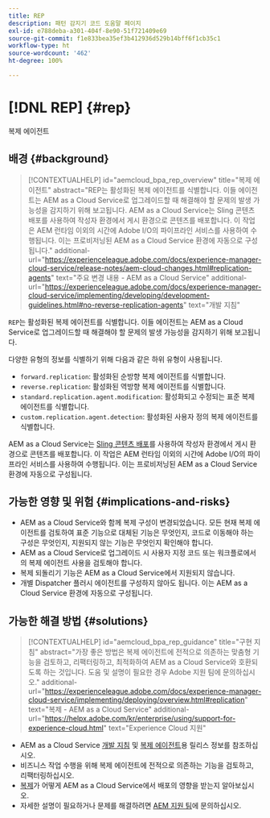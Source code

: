 ```yaml
---
title: REP
description: 패턴 감지기 코드 도움말 페이지
exl-id: e788deba-a301-404f-8e90-51f721409e69
source-git-commit: f1e833bea35ef3b412936d529b14bff6f1cb35c1
workflow-type: ht
source-wordcount: '462'
ht-degree: 100%

---
```


# [!DNL REP] {#rep}

복제 에이전트

## 배경 {#background}

>[!CONTEXTUALHELP]
>id="aemcloud_bpa_rep_overview"
>title="복제 에이전트"
>abstract="REP는 활성화된 복제 에이전트를 식별합니다. 이들 에이전트는 AEM as a Cloud Service로 업그레이드할 때 해결해야 할 문제의 발생 가능성을 감지하기 위해 보고됩니다. AEM as a Cloud Service는 Sling 콘텐츠 배포를 사용하여 작성자 환경에서 게시 환경으로 콘텐츠를 배포합니다. 이 작업은 AEM 런타임 이외의 시간에 Adobe I/O의 파이프라인 서비스를 사용하여 수행됩니다. 이는 프로비저닝된 AEM as a Cloud Service 환경에 자동으로 구성됩니다."
>additional-url="https://experienceleague.adobe.com/docs/experience-manager-cloud-service/release-notes/aem-cloud-changes.html#replication-agents" text="주요 변경 내용 - AEM as a Cloud Service"
>additional-url="https://experienceleague.adobe.com/docs/experience-manager-cloud-service/implementing/developing/development-guidelines.html#no-reverse-replication-agents" text="개발 지침"

`REP`는 활성화된 복제 에이전트를 식별합니다. 이들 에이전트는 AEM as a Cloud Service로 업그레이드할 때 해결해야 할 문제의 발생 가능성을 감지하기 위해 보고됩니다.

다양한 유형의 정보를 식별하기 위해 다음과 같은 하위 유형이 사용됩니다.

* `forward.replication`: 활성화된 순방향 복제 에이전트를 식별합니다.
* `reverse.replication`: 활성화된 역방향 복제 에이전트를 식별합니다.
* `standard.replication.agent.modification`: 활성화되고 수정되는 표준 복제 에이전트를 식별합니다.
* `custom.replication.agent.detection`: 활성화된 사용자 정의 복제 에이전트를 식별합니다.

AEM as a Cloud Service는 [Sling 콘텐츠 배포](https://sling.apache.org/documentation/bundles/content-distribution.html)를 사용하여 작성자 환경에서 게시 환경으로 콘텐츠를 배포합니다. 이 작업은 AEM 런타임 이외의 시간에 Adobe I/O의 파이프라인 서비스를 사용하여 수행됩니다. 이는 프로비저닝된 AEM as a Cloud Service 환경에 자동으로 구성됩니다.

## 가능한 영향 및 위험 {#implications-and-risks}

* AEM as a Cloud Service와 함께 복제 구성이 변경되었습니다. 모든 현재 복제 에이전트를 검토하여 표준 기능으로 대체된 기능은 무엇인지, 코드로 이동해야 하는 구성은 무엇인지, 지원되지 않는 기능은 무엇인지 확인해야 합니다.
* AEM as a Cloud Service로 업그레이드 시 사용자 지정 코드 또는 워크플로에서의 복제 에이전트 사용을 검토해야 합니다.
* 복제 되돌리기 기능은 AEM as a Cloud Service에서 지원되지 않습니다.
* 개별 Dispatcher 플러시 에이전트를 구성하지 않아도 됩니다. 이는 AEM as a Cloud Service 환경에 자동으로 구성됩니다.

## 가능한 해결 방법 {#solutions}

>[!CONTEXTUALHELP]
>id="aemcloud_bpa_rep_guidance"
>title="구현 지침"
>abstract="가장 좋은 방법은 복제 에이전트에 전적으로 의존하는 맞춤형 기능을 검토하고, 리팩터링하고, 최적화하여 AEM as a Cloud Service와 호환되도록 하는 것입니다. 도움 및 설명이 필요한 경우 Adobe 지원 팀에 문의하십시오."
>additional-url="https://experienceleague.adobe.com/docs/experience-manager-cloud-service/implementing/deploying/overview.html#replication" text="복제 - AEM as a Cloud Service"
>additional-url="https://helpx.adobe.com/kr/enterprise/using/support-for-experience-cloud.html" text="Experience Cloud 지원"

* AEM as a Cloud Service [개발 지침](https://experienceleague.adobe.com/docs/experience-manager-cloud-service/implementing/developing/development-guidelines.html#no-reverse-replication-agents) 및 [복제 에이전트](https://experienceleague.adobe.com/docs/experience-manager-cloud-service/release-notes/aem-cloud-changes.html#replication-agents)용 릴리스 정보를 참조하십시오.
* 비즈니스 작업 수행을 위해 복제 에이전트에 전적으로 의존하는 기능을 검토하고, 리팩터링하십시오.
* [복제](https://experienceleague.adobe.com/docs/experience-manager-cloud-service/implementing/deploying/overview.html#replication)가 어떻게 AEM as a Cloud Service에서 배포의 영향을 받는지 알아보십시오.
* 자세한 설명이 필요하거나 문제를 해결하려면 [AEM 지원 팀](https://helpx.adobe.com/kr/enterprise/using/support-for-experience-cloud.html)에 문의하십시오.
